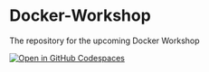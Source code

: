 # Docker-Workshop

The repository for the upcoming Docker Workshop

[![Open in GitHub Codespaces](https://github.com/codespaces/badge.svg)](https://codespaces.new/ProgSoc/Docker-Workshop)
